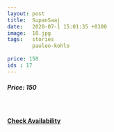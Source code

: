 ```yaml
---
layout: post
title:  SupanSaaj
date:   2020-07-1 15:01:35 +0300
image:  18.jpg
tags:   stories
        pauleo-kohlo
        
price: 150
ids : 17
---
```



<h5>Price: 150</h5><br>

<strong>

</strong>


<h4><a class="add-cart cart1" href="{{ site.baseurl }}/books#17"><b>Check Availability</b></a></h4>

<body>
 <script src="{{ site.baseurl }}/js/main.js"></script>
 </body>
